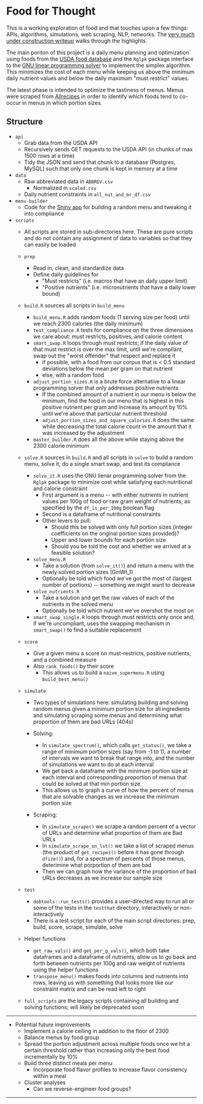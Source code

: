 # Food for Thought

This is a working exploration of food and that touches upon a few things: APIs, algorithms, simulations, web scraping, NLP, networks. The [very much under construction writeup](./compile/writeup.md) walks through the highlights.

The main poriton of this project is a daily menu planning and optimization using foods from the [USDA food database](https://ndb.nal.usda.gov/ndb/doc/index) and the `Rglpk` package interface to the [GNU linear programming solver](https://www.gnu.org/software/glpk/) to implement the simplex algorithm. This minimizes the cost of each menu while keeping us above the minimum daily nutrient values and below the daily maximum "must restrict" values.

The latest phase is intended to optimize the tastiness of menus. Menus were scraped from [Allrecipes](http://allrecipes.com)  in order to identify which foods tend to co-occur in menus in which portion sizes. 


## Structure
* `api`
   * Grab data from the USDA API
	* Recursively sends GET requests to the USDA API (in chunks of max 1500 rows at a time)
	* Tidy the JSON and send that chunk to a database (Postgres, MySQL) such that only one chunk is kept in memory at a time
* `data`
    * Raw abbreviated data in `ABBREV.csv`
        * Normalized in `scaled.csv`
    * Daily nutrient constraints in `all_nut_and_mr_df.csv`
* `menu-builder`
    * Code for the [Shiny app](https://amandadobbyn.shinyapps.io/menu-builder/) for building a random menu and tweaking it into compliance
* `scripts`
    * All scripts are stored in sub-directories here. These are pure scripts and do not contain any assignment of data to variables so that they can easily be loaded
    * `prep`
        * Read in, clean, and standardize data
        * Define daily guidelines for
            * "Must restricts" (i.e. macros that have an daily upper limit)
            * "Positive nutrients" (i.e. micronutrients that have a daily lower bound)
    * `build.R` sources all scripts in `build_menu`
        * `build_menu.R` adds random foods (1 serving size per food) until we reach 2300 calories (the daily minimum)
        * `test_compliance.R` tests for compliance on the three dimensions we care about: must restricts, positives, and calorie content
        * `smart_swap.R` loops through must restricts; if the daily value of that must restrict is over the max limit, until we're compliant, swap out the "worst offender" that respect and replace it  
            * if possible, with a food from our corpus that is < 0.5 standard deviations below the mean per gram on that nutrient
            * else, with a random food 
        * `adjust_portion_sizes.R` is a brute force alternative to a linear programming solver that only addresses positive nutrients
            * If the combined amount of a nutrient in our menu is below the minimum, find the food in our menu that is highest in this positive nutrient per gram and increase its amount by 10% until we're above that particular nutrient threshold
            * `adjust_portion_sizes_and_square_calories.R` does the same while decreasing the total calorie count in the amount that it was increased by the adjustment
        * `master_builder.R` does all the above while staying above the 2300 calorie minimum
    * `solve.R` sources in `build.R` and all scripts in `solve` to build a random menu, solve it, do a single smart swap, and test its compliance
        * `solve_it.R` uses the GNU lienar programming solver from the `Rglpk` package to minimize cost while satisfying each nutritional and calorie constraint 
            * First argument is a menu -- with either nutrients in nutrient values per 100g of food or raw gram weight of nutrients, as specified by the `df_is_per_100g` boolean flag
            * Second is a dataframe of nutritional constraints
            * Other levers to pull:
                * Should this be solved with only full portion sizes (integer coefficients on the original portion sizes provided)?
                * Upper and lower bounds for each portion size
                * Should you be told the cost and whether we arrived at a feasible solution?
         * `solve_menu.R` 
             * Take a solution (from `solve_it()`) and return a menu with the newly solved portion sizes (GmWt_1)
             * Optionally be told which food we've got the most of (largest number of portions) -- something we might want to decrease
         * `solve_nutrients.R`
             * Take a solution and get the raw values of each of the nutrients in the solved menu
             * Optionally be told which nutrient we've overshot the most on 
         * `smart_swap_single.R` loops through must restricts only once and, if we're uncompliant, uses the swapping mechanism in `smart_swap()` to find a suitable replacement

    * `score`
        * Give a given menu a score on must-restricts, positive nutrients, and a combined measure
        * Also `rank_foods()` by their score
            * This allows us to build a `naive_supermenu.R` using `build_best_menu()`

   * `simulate`
       * Two types of simulations here: simulating building and solving random menus given a minimum portion size for all ingredients and simulating scraping some menus and determining what proportion of them are bad URLs (404s)
       * Solving:
           * In `simulate_spectrum()`, which calls `get_status()`, we take a range of minimum portion sizes (say from -1 to 1), a number of intervals we want to break that range into, and the number of simulations we want to do at each interval
           * We get back a dataframe with the minimum portion size at each interval and corresponding proportion of menus that could be solved at that min portion size
           * This allows us to graph a curve of how the percent of menus that are solvable changes as we increase the minimum portion size

		* Scraping: 
		    * In `simulate_scrape()` we scrape a random percent of a vector of URLs and determine what proportion of them are Bad URLs
		    * In `simulate_scrape_on_lst()` we take a list of scraped menus (the product of `get_recipes()` before it has gone through `dfize()`) and, for a spectrum of percents of those menus, deterimine what porportion of them are bad
		    * Then we can graph how the variance of the proportion of bad URLs decreases as we increase our sample size
	* `test`
	    * `dobtools::run_tests()` provides a user-directed way to run all or some of the tests in the `testthat` directory, interactively or non-interactively 
	    * There is a test script for each of the main script directories: prep, build, score, scrape, simulate, solve
     
    * Helper functions
        * `get_raw_vals()` and `get_per_g_vals()`, which both take dataframes and a dataframe of nutrients, allow us to go back and forth between nutrients per 100g and raw weight of nutrients using the helper functions 
        * `transpose_menu()` makes foods into columns and nutrients into rows, leaving us with something that looks more like our constraint matrix and can be read left to right
     * `full_scripts` are the legacy scripts containing all building and solving functions; will likely be deprecated soon 

                 
***

* Potential future improvements
    * Implement a calorie ceiling in addition to the floor of 2300
    * Balance menus by food group
    * Spread the portion adjustment across multiple foods once we hit a certain threshold rather than increasing only the best food incrementally by 10%
    * Build three distinct meals per menu
        * Incorporate food flavor profiles to increase flavor consistency within a meal
    * Cluster analyses
        * Can we reverse-engineer food groups?

***




